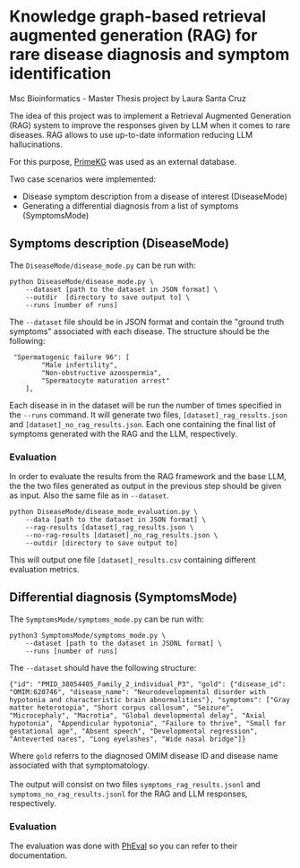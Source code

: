 # Knowledge graph-based retrieval augmented generation (RAG) for rare disease diagnosis and symptom identification

Msc Bioinformatics - Master Thesis project by Laura Santa Cruz

The idea of this project was to implement a Retrieval Augmented Generation (RAG) system to improve the responses given by LLM when it comes to rare diseases. RAG allows to use up-to-date information reducing LLM hallucinations.

For this purpose, [PrimeKG](https://www.nature.com/articles/s41597-023-01960-3) was used as an external database. 

Two case scenarios were implemented:
- Disease symptom description from a disease of interest (DiseaseMode)
- Generating a differential diagnosis from a list of symptoms (SymptomsMode)

## Symptoms description (DiseaseMode)

The `DiseaseMode/disease_mode.py` can be run with:

```
python DiseaseMode/disease_mode.py \
    --dataset [path to the dataset in JSON format] \
    --outdir  [directory to save output to] \
    --runs [number of runs]
```

The `--dataset` file should be in JSON format and contain the "ground truth symptoms" associated with each disease. The structure should be the following:
``` 
 "Spermatogenic failure 96": [
        "Male infertility",
        "Non-obstructive azoospermia",
        "Spermatocyte maturation arrest"
    ],
```
Each disease in in the dataset will be run the number of times specified in the `--runs` command. It will generate two files, `[dataset]_rag_results.json` and `[dataset]_no_rag_results.json`. Each one containing the final list of symptoms generated with the RAG and the LLM, respectively.

### Evaluation

In order to evaluate the results from the RAG framework and the base LLM, the the two files generated as output in the previous step should be given as input. Also the same file as in `--dataset`.

```
python DiseaseMode/disease_mode_evaluation.py \
    --data [path to the dataset in JSON format] \
    --rag-results [dataset]_rag_results.json \
    --no-rag-results [dataset]_no_rag_results.json \
    --outdir [directory to save output to]
```
This will output one file `[dataset]_results.csv` containing different evaluation metrics.


## Differential diagnosis (SymptomsMode)

The `SymptomsMode/symptoms_mode.py` can be run with:

```
python3 SymptomsMode/symptoms_mode.py \
    --dataset [path to the dataset in JSONL format] \
    --runs [number of runs]
``` 

The `--dataset` should have the following structure:

``` 
{"id": "PMID_38054405_Family_2_individual_P3", "gold": {"disease_id": "OMIM:620746", "disease_name": "Neurodevelopmental disorder with hypotonia and characteristic brain abnormalities"}, "symptoms": ["Gray matter heterotopia", "Short corpus callosum", "Seizure", "Microcephaly", "Macrotia", "Global developmental delay", "Axial hypotonia", "Appendicular hypotonia", "Failure to thrive", "Small for gestational age", "Absent speech", "Developmental regression", "Anteverted nares", "Long eyelashes", "Wide nasal bridge"]}

```

Where `gold` referrs to the diagnosed OMIM disease ID and disease name associated with that symptomatology.<br><br>
The output will consist on two files `symptoms_rag_results.jsonl` and `symptoms_no_rag_results.jsonl` for the RAG and LLM responses, respectively.


### Evaluation

The evaluation was done with [PhEval](https://github.com/monarch-initiative/pheval.llm) so you can refer to their documentation.